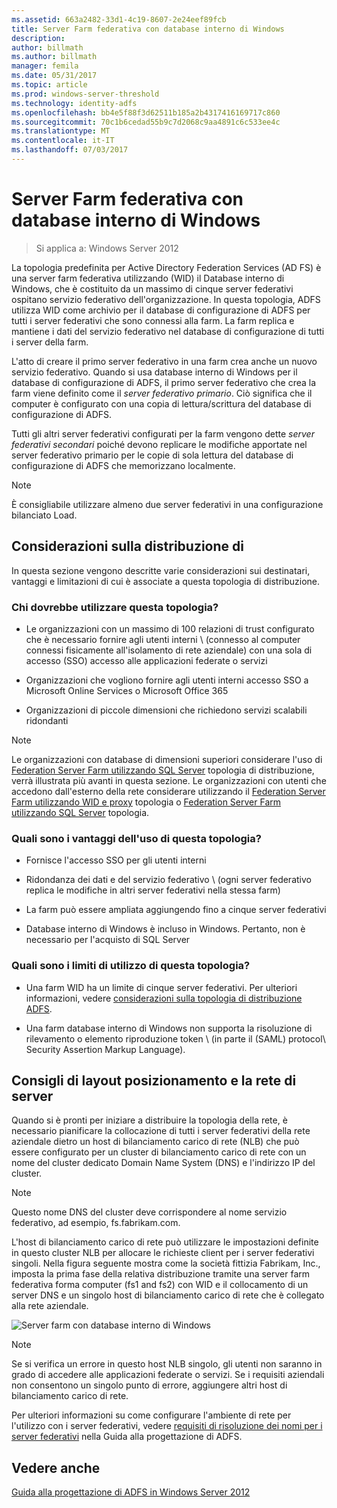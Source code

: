 ```yaml
---
ms.assetid: 663a2482-33d1-4c19-8607-2e24eef89fcb
title: Server Farm federativa con database interno di Windows
description: 
author: billmath
ms.author: billmath
manager: femila
ms.date: 05/31/2017
ms.topic: article
ms.prod: windows-server-threshold
ms.technology: identity-adfs
ms.openlocfilehash: bb4e5f88f3d62511b185a2b4317416169717c860
ms.sourcegitcommit: 70c1b6cedad55b9c7d2068c9aa4891c6c533ee4c
ms.translationtype: MT
ms.contentlocale: it-IT
ms.lasthandoff: 07/03/2017
---
```

# <a name="federation-server-farm-using-wid"></a>Server Farm federativa con database interno di Windows

>Si applica a: Windows Server 2012

La topologia predefinita per Active Directory Federation Services \(AD FS\) è una server farm federativa utilizzando \(WID\) il Database interno di Windows, che è costituito da un massimo di cinque server federativi ospitano servizio federativo dell'organizzazione. In questa topologia, ADFS utilizza WID come archivio per il database di configurazione di ADFS per tutti i server federativi che sono connessi alla farm. La farm replica e mantiene i dati del servizio federativo nel database di configurazione di tutti i server della farm.  
  
L'atto di creare il primo server federativo in una farm crea anche un nuovo servizio federativo. Quando si usa database interno di Windows per il database di configurazione di ADFS, il primo server federativo che crea la farm viene definito come il *server federativo primario*. Ciò significa che il computer è configurato con una copia di lettura/scrittura del database di configurazione di ADFS.  
  
Tutti gli altri server federativi configurati per la farm vengono dette *server federativi secondari* poiché devono replicare le modifiche apportate nel server federativo primario per le copie di sola lettura del database di configurazione di ADFS che memorizzano localmente.  
  
> [!NOTE]  
> È consigliabile utilizzare almeno due server federativi in una configurazione bilanciato Load.  
  
## <a name="deployment-considerations"></a>Considerazioni sulla distribuzione di  
In questa sezione vengono descritte varie considerazioni sui destinatari, vantaggi e limitazioni di cui è associate a questa topologia di distribuzione.  
  
### <a name="who-should-use-this-topology"></a>Chi dovrebbe utilizzare questa topologia?  
  
-   Le organizzazioni con un massimo di 100 relazioni di trust configurato che è necessario fornire agli utenti interni \ (connesso al computer connessi fisicamente all'isolamento di rete aziendale) con una sola di accesso \(SSO\) accesso alle applicazioni federate o servizi  
  
-   Organizzazioni che vogliono fornire agli utenti interni accesso SSO a Microsoft Online Services o Microsoft Office 365  
  
-   Organizzazioni di piccole dimensioni che richiedono servizi scalabili ridondanti  
  
> [!NOTE]  
> Le organizzazioni con database di dimensioni superiori considerare l'uso di [Federation Server Farm utilizzando SQL Server](Federation-Server-Farm-Using-SQL-Server.md) topologia di distribuzione, verrà illustrata più avanti in questa sezione. Le organizzazioni con utenti che accedono dall'esterno della rete considerare utilizzando il [Federation Server Farm utilizzando WID e proxy](Federation-Server-Farm-Using-WID-and-Proxies.md) topologia o [Federation Server Farm utilizzando SQL Server](Federation-Server-Farm-Using-SQL-Server.md) topologia.  
  
### <a name="what-are-the-benefits-of-using-this-topology"></a>Quali sono i vantaggi dell'uso di questa topologia?  
  
-   Fornisce l'accesso SSO per gli utenti interni  
  
-   Ridondanza dei dati e del servizio federativo \ (ogni server federativo replica le modifiche in altri server federativi nella stessa farm\)  
  
-   La farm può essere ampliata aggiungendo fino a cinque server federativi  
  
-   Database interno di Windows è incluso in Windows. Pertanto, non è necessario per l'acquisto di SQL Server  
  
### <a name="what-are-the-limitations-of-using-this-topology"></a>Quali sono i limiti di utilizzo di questa topologia?  
  
-   Una farm WID ha un limite di cinque server federativi. Per ulteriori informazioni, vedere [considerazioni sulla topologia di distribuzione ADFS](AD-FS-Deployment-Topology-Considerations.md).  
  
-   Una farm database interno di Windows non supporta la risoluzione di rilevamento o elemento riproduzione token \ (in parte il \(SAML\) protocol\ Security Assertion Markup Language).  
  
## <a name="server-placement-and-network-layout-recommendations"></a>Consigli di layout posizionamento e la rete di server  
Quando si è pronti per iniziare a distribuire la topologia della rete, è necessario pianificare la collocazione di tutti i server federativi della rete aziendale dietro un host di bilanciamento carico di rete \(NLB\) che può essere configurato per un cluster di bilanciamento carico di rete con un nome del cluster dedicato Domain Name System \(DNS\) e l'indirizzo IP del cluster.  
  
> [!NOTE]  
> Questo nome DNS del cluster deve corrispondere al nome servizio federativo, ad esempio, fs.fabrikam.com.  
  
L'host di bilanciamento carico di rete può utilizzare le impostazioni definite in questo cluster NLB per allocare le richieste client per i server federativi singoli. Nella figura seguente mostra come la società fittizia Fabrikam, Inc., imposta la prima fase della relativa distribuzione tramite una server farm federativa forma computer \(fs1 and fs2\) con WID e il collocamento di un server DNS e un singolo host di bilanciamento carico di rete che è collegato alla rete aziendale.  
  
![Server farm con database interno di Windows](media/FarmWID.gif)  
  
> [!NOTE]  
> Se si verifica un errore in questo host NLB singolo, gli utenti non saranno in grado di accedere alle applicazioni federate o servizi. Se i requisiti aziendali non consentono un singolo punto di errore, aggiungere altri host di bilanciamento carico di rete.  
  
Per ulteriori informazioni su come configurare l'ambiente di rete per l'utilizzo con i server federativi, vedere [requisiti di risoluzione dei nomi per i server federativi](Name-Resolution-Requirements-for-Federation-Servers.md) nella Guida alla progettazione di ADFS.  
  
## <a name="see-also"></a>Vedere anche
[Guida alla progettazione di ADFS in Windows Server 2012](AD-FS-Design-Guide-in-Windows-Server-2012.md)
